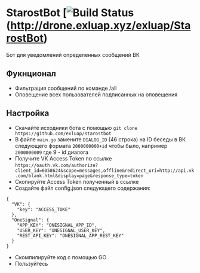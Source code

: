 # StarostBot [![Build Status](http://drone.exluap.xyz/api/badges/exluap/StarostBot/status.svg)(http://drone.exluap.xyz/exluap/StarostBot)
Бот для уведомлений определенных сообщений ВК


## Фукнционал

* Фильтрация сообщений по команде /all
* Оповещение всех пользователей подписанных на оповещения

## Настройка 

* Скачайте исходники бота с помощью `git clone https://github.com/exluap/starostbot`
* В файле `main.go` замените `DIALOG_ID` (46 строка) на ID беседы в ВК следующего формата `2000000000+id` чтобы было, например `2000000009` где 9 - id диалога 
* Получите VK Access Token по ссылке `https://oauth.vk.com/authorize?client_id=6058624&scope=messages,offline&redirect_uri=http://api.vk.com/blank.html&display=page&response_type=token`
* Скопируйте Access Token полученный в ссылке
* Создайте файл config.json следующего содержания: 
```
{
  "VK": {
    "key": "ACCESS_TOKE"
  },
  "OneSignal": {
    "APP_KEY": "ONESIGNAL_APP_ID",
    "USER_KEY": "ONESIGNAL_USER_KEY",
    "REST_API_KEY": "ONESIGNAL_APP_REST_KEY"
  }
}
```

* Скомпилируйте код с помощью GO
* Пользуйтесь

